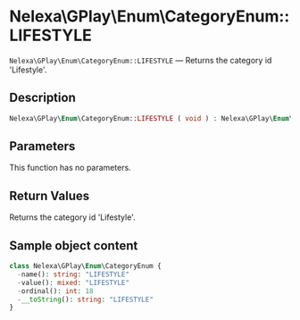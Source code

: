 # Nelexa\GPlay\Enum\CategoryEnum::LIFESTYLE
`Nelexa\GPlay\Enum\CategoryEnum::LIFESTYLE` — Returns the category id 'Lifestyle'.

## Description
```php
Nelexa\GPlay\Enum\CategoryEnum::LIFESTYLE ( void ) : Nelexa\GPlay\Enum\CategoryEnum
```

## Parameters
This function has no parameters.

## Return Values
Returns the category id 'Lifestyle'.

## Sample object content
```php
class Nelexa\GPlay\Enum\CategoryEnum {
  -name(): string: "LIFESTYLE"
  -value(): mixed: "LIFESTYLE"
  -ordinal(): int: 18
  -__toString(): string: "LIFESTYLE"
}
```
